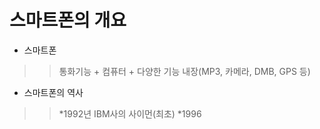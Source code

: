# 스마트폰의 개요

* 스마트폰
>> 통화기능 + 컴퓨터 + 다양한 기능 내장(MP3, 카메라, DMB, GPS 등)

* 스마트폰의 역사
>> *1992년 IBM사의 사이먼(최초)
>> *1996
